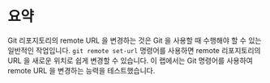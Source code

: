 # 요약

Git 리포지토리의 remote URL 을 변경하는 것은 Git 을 사용할 때 수행해야 할 수 있는 일반적인 작업입니다. `git remote set-url` 명령어를 사용하면 remote 리포지토리의 URL 을 새로운 위치로 쉽게 변경할 수 있습니다. 이 랩에서는 Git 명령어를 사용하여 remote URL 을 변경하는 능력을 테스트했습니다.
